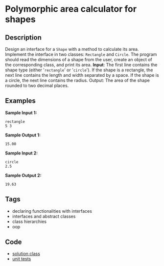 # Polymorphic area calculator for shapes
## Description
Design an interface for a `Shape` with a method to calculate its area. Implement the interface in two classes: `Rectangle` and `Circle`. The program should read the dimensions of a shape from the user, create an object of the corresponding class, and print its area. **Input**: The first line contains the shape type (either '`rectangle`' or '`circle`'). If the shape is a rectangle, the next line contains the length and width separated by a space. If the shape is a circle, the next line contains the radius. Output: The area of the shape rounded to two decimal places.

## Examples
**Sample Input 1:**
```console
rectangle
5 3
```

**Sample Output 1:**
```console
15.00
```

**Sample Input 2:**
```console
circle
2.5
```

**Sample Output 2:**
```console
19.63
```

## Tags
- declaring functionalities with interfaces
- interfaces and abstract classes
- class hierarchies
- oop

## Code
- [solution class](./src/main/java/dev/nj/solutions/AreaCalculator.java)
- [unit tests](./src/test/java/AreaCalculatorTest.java)